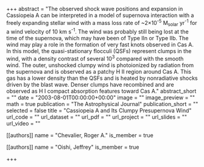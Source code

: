 +++
abstract = "The observed shock wave positions and expansion in Cassiopeia A can be interpreted in a model of supernova interaction with a freely expanding stellar wind with a mass loss rate of ~2×10<SUP>-5</SUP> M<SUB>solar</SUB> yr<SUP>-1</SUP> for a wind velocity of 10 km s<SUP>-1</SUP>. The wind was probably still being lost at the time of the supernova, which may have been of Type IIn or Type IIb. The wind may play a role in the formation of very fast knots observed in Cas A. In this model, the quasi-stationary flocculi (QSFs) represent clumps in the wind, with a density contrast of several 10<SUP>3</SUP> compared with the smooth wind. The outer, unshocked clumpy wind is photoionized by radiation from the supernova and is observed as a patchy H II region around Cas A. This gas has a lower density than the QSFs and is heated by nonradiative shocks driven by the blast wave. Denser clumps have recombined and are observed as H I compact absorption features toward Cas A."
abstract_short = ""
date = "2003-08-01T00:00:00+00:00"
image = ""
image_preview = ""
math = true
publication = "The Astrophysical Journal"
publication_short = ""
selected = false
title = "Cassiopeia A and Its Clumpy Presupernova Wind"
url_code = ""
url_dataset = ""
url_pdf = ""
url_project = ""
url_slides = ""
url_video = ""



[[authors]]
    name = "Chevalier, Roger A."
    is_member = true


[[authors]]
    name = "Oishi, Jeffrey"
    is_member = true

+++
 